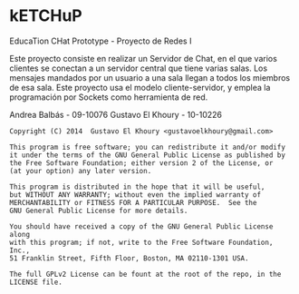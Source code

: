 kETCHuP
=======

EducaTion CHat Prototype - Proyecto de Redes I

Este proyecto consiste en realizar un Servidor de Chat, en el que varios clientes se conectan a un servidor central
que tiene varias salas. Los mensajes mandados por un usuario a una sala llegan a todos los miembros de esa sala. Este
proyecto usa el modelo cliente-servidor, y emplea la programación por Sockets como herramienta de red.

Andrea Balbás     - 09-10076
Gustavo El Khoury - 10-10226


    Copyright (C) 2014  Gustavo El Khoury <gustavoelkhoury@gmail.com>

    This program is free software; you can redistribute it and/or modify
    it under the terms of the GNU General Public License as published by
    the Free Software Foundation; either version 2 of the License, or
    (at your option) any later version.

    This program is distributed in the hope that it will be useful,
    but WITHOUT ANY WARRANTY; without even the implied warranty of
    MERCHANTABILITY or FITNESS FOR A PARTICULAR PURPOSE.  See the
    GNU General Public License for more details.

    You should have received a copy of the GNU General Public License along
    with this program; if not, write to the Free Software Foundation, Inc.,
    51 Franklin Street, Fifth Floor, Boston, MA 02110-1301 USA.

    The full GPLv2 License can be fount at the root of the repo, in the 
    LICENSE file.
